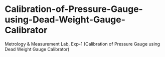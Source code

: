 # Calibration-of-Pressure-Gauge-using-Dead-Weight-Gauge-Calibrator
Metrology &amp; Measurement Lab, Exp-1 (Calibration of Pressure Gauge using Dead Weight Gauge Calibrator)
